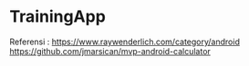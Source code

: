 # TrainingApp

Referensi :
https://www.raywenderlich.com/category/android
https://github.com/jmarsican/mvp-android-calculator
